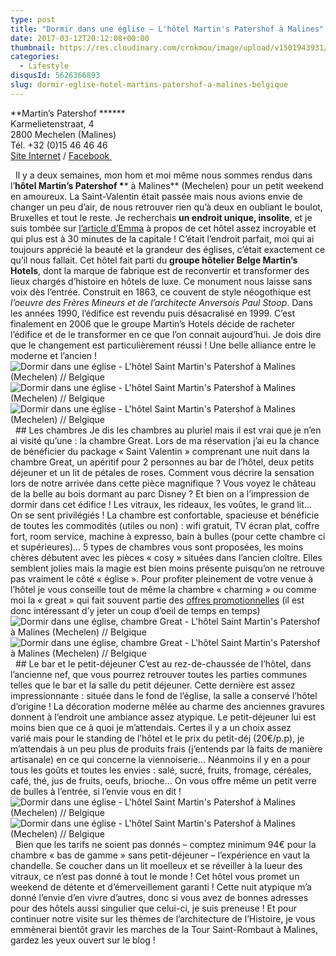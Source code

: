 ```yaml
---
type: post
title: "Dormir dans une église – L'hôtel Martin's Patershof à Malines"
date: 2017-03-12T20:12:08+00:00
thumbnail: https://res.cloudinary.com/crokmou/image/upload/v1501943931/martins-patershof-malines-mechelen-flandres-belgique-crokmou-blog-cuisine-voyage-2-6.jpg
categories: 
  - Lifestyle
disqusId: 5626366893
slug: dormir-eglise-hotel-martins-patershof-a-malines-belgique
---
```


**Martin’s Patershof ******  
Karmelietenstraat, 4  
2800 Mechelen (Malines)  
Tél. +32 (0)15 46 46 46  
[Site Internet](http://www.martinshotels.com/fr/hotel/martins-patershof) / [Facebook ](https://www.facebook.com/MartinsPatershof)

  Il y a deux semaines, mon hom et moi même nous sommes rendus dans l’**hôtel Martin’s Patershof \**** à Malines** (Mechelen) pour un petit weekend en amoureux. La Saint-Valentin était passée mais nous avions envie de changer un peu d’air, de nous retrouver rien qu’à deux en oubliant le boulot, Bruxelles et tout le reste. Je recherchais **un endroit unique, insolite**, et je suis tombée sur [l’article d’Emma](https://www.augoutdemma.be/34462-dormir-dans-une-eglise-a-lhotel-martins-patershof-a-malines) à propos de cet hôtel assez incroyable et qui plus est à 30 minutes de la capitale ! C’était l’endroit parfait, moi qui ai toujours apprécié la beauté et la grandeur des églises, c’était exactement ce qu’il nous fallait. Cet hôtel fait parti du **groupe hôtelier Belge Martin’s Hotels**, dont la marque de fabrique est de reconvertir et transformer des lieux chargés d’histoire en hôtels de luxe. Ce monument nous laisse sans voix dès l’entrée. Construit en 1863, ce couvent de style néogothique est _l’oeuvre des Frères Mineurs et de l’architecte Anversois Paul Stoop_. Dans les années 1990, l’édifice est revendu puis désacralisé en 1999\. C’est finalement en 2006 que le groupe Martin’s Hotels décide de racheter l’édifice et de le transformer en ce que l’on connait aujourd’hui. Je dois dire que le changement est particulièrement réussi ! Une belle alliance entre le moderne et l’ancien !   ![Dormir dans une église - L'hôtel Saint Martin's Patershof à Malines (Mechelen) // Belgique](http://www.crokmou.com/wp-content/uploads/2017/03/martins-patershof-malines-mechelen-flandres-belgique-crokmou-blog-cuisine-voyage-2-4.jpg "Dormir dans une église - L'hôtel Saint Martin's Patershof à Malines (Mechelen) // Belgique") ![Dormir dans une église - L'hôtel Saint Martin's Patershof à Malines (Mechelen) // Belgique](http://www.crokmou.com/wp-content/uploads/2017/03/martins-patershof-malines-mechelen-flandres-belgique-crokmou-blog-cuisine-voyage-2-1-1.jpg "Dormir dans une église - L'hôtel Saint Martin's Patershof à Malines (Mechelen) // Belgique")![Dormir dans une église - L'hôtel Saint Martin's Patershof à Malines (Mechelen) // Belgique](http://www.crokmou.com/wp-content/uploads/2017/03/martins-patershof-malines-mechelen-flandres-belgique-crokmou-blog-cuisine-voyage-1.jpg "Dormir dans une église - L'hôtel Saint Martin's Patershof à Malines (Mechelen) // Belgique")   ## Les chambres Je dis les chambres au pluriel mais il est vrai que je n’en ai visité qu’une : la chambre Great. Lors de ma réservation j’ai eu la chance de bénéficier du package « Saint Valentin » comprenant une nuit dans la chambre Great, un apéritif pour 2 personnes au bar de l’hôtel, deux petits déjeuner et un lit de pétales de roses. Comment vous décrire la sensation lors de notre arrivée dans cette pièce magnifique ? Vous voyez le château de la belle au bois dormant au parc Disney ? Et bien on a l’impression de dormir dans cet édifice ! Les vitraux, les rideaux, les voûtes, le grand lit… On se sent privilégiés ! La chambre est confortable, spacieuse et bénéficie de toutes les commodités (utiles ou non) : wifi gratuit, TV écran plat, coffre fort, room service, machine à expresso, bain à bulles (pour cette chambre ci et supérieures)… 5 types de chambres vous sont proposées, les moins chères débutent avec les pièces « cosy » situées dans l’ancien cloître. Elles semblent jolies mais la magie est bien moins présente puisqu’on ne retrouve pas vraiment le côté « église ». Pour profiter pleinement de votre venue à l’hôtel je vous conseille tout de même la chambre « charming » ou comme moi la « great » qui fait souvent partie des [offres promotionnelles](http://www.martinshotels.com/fr/hotel/martins-patershof/special-offers) (il est donc intéressant d’y jeter un coup d’oeil de temps en temps)   ![Dormir dans une église, chambre Great - L'hôtel Saint Martin's Patershof à Malines (Mechelen) // Belgique ](http://www.crokmou.com/wp-content/uploads/2017/03/martins-patershof-malines-mechelen-flandres-belgique-crokmou-blog-cuisine-voyage-2-2-1.jpg)![Dormir dans une église, chambre Great - L'hôtel Saint Martin's Patershof à Malines (Mechelen) // Belgique ](http://www.crokmou.com/wp-content/uploads/2017/03/martins-patershof-malines-mechelen-flandres-belgique-crokmou-blog-cuisine-voyage-2-3-1.jpg)   ## Le bar et le petit-déjeuner C’est au rez-de-chaussée de l’hôtel, dans l’ancienne nef, que vous pourrez retrouver toutes les parties communes telles que le bar et la salle du petit déjeuner. Cette dernière est assez impressionnante : située dans le fond de l’église, la salle a conservé l’hôtel d’origine ! La décoration moderne mêlée au charme des anciennes gravures donnent à l’endroit une ambiance assez atypique. Le petit-déjeuner lui est moins bien que ce à quoi je m’attendais. Certes il y a un choix assez varié mais pour le standing de l’hôtel et le prix du petit-déj (20€/p.p), je m’attendais à un peu plus de produits frais (j’entends par là faits de manière artisanale) en ce qui concerne la viennoiserie… Néanmoins il y en a pour tous les goûts et toutes les envies : salé, sucré, fruits, fromage, céréales, café, thé, jus de fruits, oeufs, brioche… On vous offre même un petit verre de bulles à l’entrée, si l’envie vous en dit !   ![Dormir dans une église - L'hôtel Saint Martin's Patershof à Malines (Mechelen) // Belgique ](http://www.crokmou.com/wp-content/uploads/2017/03/martins-patershof-malines-mechelen-flandres-belgique-crokmou-blog-cuisine-voyage-2-5.jpg)![Dormir dans une église - L'hôtel Saint Martin's Patershof à Malines (Mechelen) // Belgique ](http://www.crokmou.com/wp-content/uploads/2017/03/martins-patershof-malines-mechelen-flandres-belgique-crokmou-blog-cuisine-voyage-2.jpg "Dormir dans une église - L'hôtel Saint Martin's Patershof à Malines (Mechelen) // Belgique ")   Bien que les tarifs ne soient pas donnés – comptez minimum 94€ pour la chambre « bas de gamme » sans petit-déjeuner – l’expérience en vaut la chandelle. Se coucher dans un lit moelleux et se réveiller à la lueur des vitraux, ce n’est pas donné à tout le monde ! Cet hôtel vous promet un weekend de détente et d’émerveillement garanti ! Cette nuit atypique m’a donné l’envie d’en vivre d’autres, donc si vous avez de bonnes adresses pour des hôtels aussi singulier que celui-ci, je suis preneuse ! Et pour continuer notre visite sur les thèmes de l’architecture de l’Histoire, je vous emmènerai bientôt gravir les marches de la Tour Saint-Rombaut à Malines, gardez les yeux ouvert sur le blog !